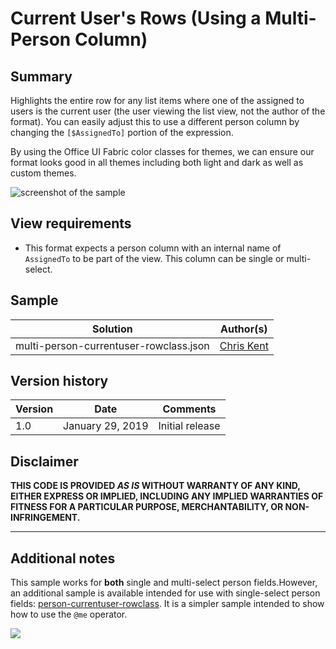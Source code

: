 # Current User's Rows (Using a Multi-Person Column)

## Summary
Highlights the entire row for any list items where one of the assigned to users is the current user (the user viewing the list view, not the author of the format). You can easily adjust this to use a different person column by changing the `[$AssignedTo]` portion of the expression.

By using the Office UI Fabric color classes for themes, we can ensure our format looks good in all themes including both light and dark as well as custom themes.

![screenshot of the sample](./assets/screenshot.png)

## View requirements
- This format expects a person column with an internal name of `AssignedTo` to be part of the view. This column can be single or multi-select.

## Sample

Solution|Author(s)
--------|---------
multi-person-currentuser-rowclass.json | [Chris Kent](https://github.com/thechriskent)
## Version history

Version|Date|Comments
-------|----|--------
1.0|January 29, 2019|Initial release

## Disclaimer
**THIS CODE IS PROVIDED *AS IS* WITHOUT WARRANTY OF ANY KIND, EITHER EXPRESS OR IMPLIED, INCLUDING ANY IMPLIED WARRANTIES OF FITNESS FOR A PARTICULAR PURPOSE, MERCHANTABILITY, OR NON-INFRINGEMENT.**

---

## Additional notes

This sample works for **both** single and multi-select person fields.However, an additional sample is available intended for use with single-select person fields: [person-currentuser-rowclass](../person-currentuser-rowclass). It is a simpler sample intended to show how to use the `@me` operator.

<img src="https://pnptelemetry.azurewebsites.net/list-formatting/view-samples/multi-person-currentuser-rowclass" />

